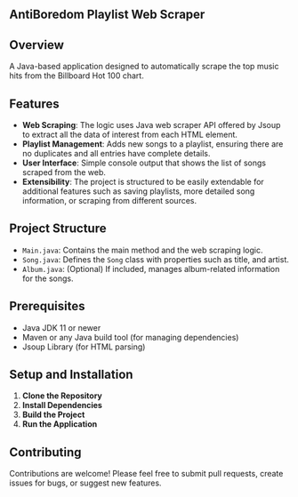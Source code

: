 ## AntiBoredom Playlist Web Scraper

## Overview
A Java-based application designed to automatically scrape the top music hits from the Billboard Hot 100 chart.

## Features
- **Web Scraping**: The logic uses Java web scraper API offered by Jsoup to extract all the data of interest from each HTML element.
- **Playlist Management**: Adds new songs to a playlist, ensuring there are no duplicates and all entries have complete details.
- **User Interface**: Simple console output that shows the list of songs scraped from the web.
- **Extensibility**: The project is structured to be easily extendable for additional features such as saving playlists, more detailed song information, or scraping from different sources.

## Project Structure
- `Main.java`: Contains the main method and the web scraping logic.
- `Song.java`: Defines the `Song` class with properties such as title, and artist.
- `Album.java`: (Optional) If included, manages album-related information for the songs.

## Prerequisites
- Java JDK 11 or newer
- Maven or any Java build tool (for managing dependencies)
- Jsoup Library (for HTML parsing)

## Setup and Installation
1. **Clone the Repository**
2. **Install Dependencies**
3. **Build the Project**
4. **Run the Application**

## Contributing
Contributions are welcome! Please feel free to submit pull requests, create issues for bugs, or suggest new features.


